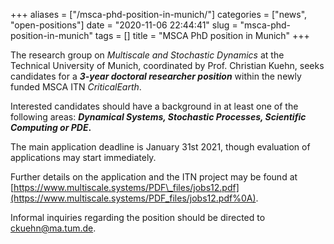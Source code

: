+++
aliases = ["/msca-phd-position-in-munich/"]
categories = ["news", "open-positions"]
date = "2020-11-06 22:44:41"
slug = "msca-phd-position-in-munich"
tags = []
title = "MSCA PhD position in Munich"
+++

The research group on *Multiscale and Stochastic Dynamics* at the
Technical University of Munich, coordinated by Prof. Christian Kuehn,
seeks candidates for a ***3-year doctoral researcher position*** within
the newly funded MSCA ITN *CriticalEarth*.

Interested candidates should have a background in at least one of the
following areas: ***Dynamical Systems, Stochastic Processes, Scientific
Computing or PDE*.**

The main application deadline is January 31st 2021, though evaluation of
applications may start immediately.  
  
Further details on the application and the ITN project may be found at
[https://www.multiscale.systems/PDF\_files/jobs12.pdf](https://www.multiscale.systems/PDF_files/jobs12.pdf%0A).

Informal inquiries regarding the position should be directed to
[ckuehn@ma.tum.de](mailto:ckuehn@ma.tum.de).
